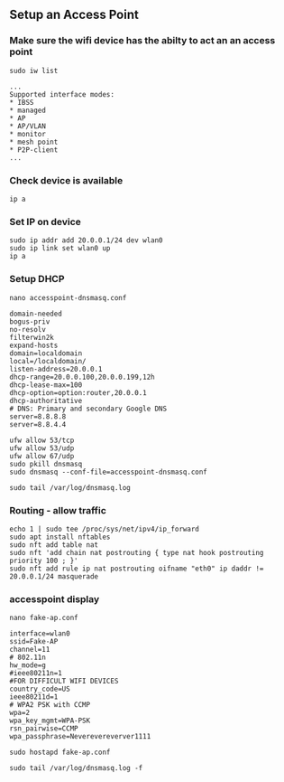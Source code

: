## Setup an Access Point


### Make sure the wifi device has the abilty to act an an access point
```text
sudo iw list

...
Supported interface modes:
* IBSS
* managed
* AP
* AP/VLAN
* monitor
* mesh point
* P2P-client
...
```

### Check device is available
```text
ip a
```
### Set IP on device
```text
sudo ip addr add 20.0.0.1/24 dev wlan0
sudo ip link set wlan0 up
ip a
```

### Setup DHCP
```text
nano accesspoint-dnsmasq.conf

domain-needed
bogus-priv
no-resolv
filterwin2k
expand-hosts
domain=localdomain
local=/localdomain/
listen-address=20.0.0.1
dhcp-range=20.0.0.100,20.0.0.199,12h
dhcp-lease-max=100
dhcp-option=option:router,20.0.0.1
dhcp-authoritative
# DNS: Primary and secondary Google DNS
server=8.8.8.8
server=8.8.4.4
```
```text
ufw allow 53/tcp
ufw allow 53/udp
ufw allow 67/udp
sudo pkill dnsmasq
sudo dnsmasq --conf-file=accesspoint-dnsmasq.conf

sudo tail /var/log/dnsmasq.log
```
### Routing -  allow traffic
```text
echo 1 | sudo tee /proc/sys/net/ipv4/ip_forward
sudo apt install nftables
sudo nft add table nat
sudo nft 'add chain nat postrouting { type nat hook postrouting priority 100 ; }'
sudo nft add rule ip nat postrouting oifname "eth0" ip daddr != 20.0.0.1/24 masquerade
```

### accesspoint display
```text
nano fake-ap.conf

interface=wlan0
ssid=Fake-AP
channel=11  
# 802.11n
hw_mode=g   
#ieee80211n=1
#FOR DIFFICULT WIFI DEVICES
country_code=US
ieee80211d=1
# WPA2 PSK with CCMP
wpa=2
wpa_key_mgmt=WPA-PSK
rsn_pairwise=CCMP
wpa_passphrase=Neverevereverver1111
```
```text
sudo hostapd fake-ap.conf
```

```text
sudo tail /var/log/dnsmasq.log -f
```












